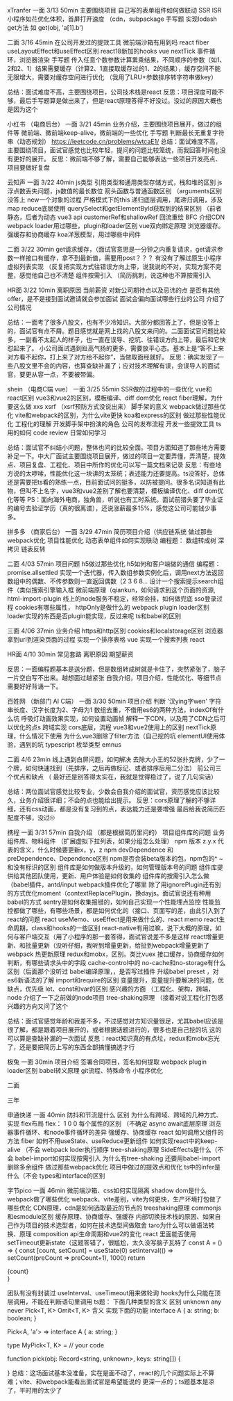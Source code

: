xTranfer
一面 3/13 50min
主要围绕项目
自己写的表单组件如何做联动
SSR ISR
小程序如花优化体积，首屏打开速度 （cdn，subpackage
手写题
实现lodash get方法 如 get(obj, 'a[1].b')

二面 3/16 45min
在公司开发过的提效工具
微前端沙箱有用到吗
react fiber 
useLayoutEffect和useEffect区别
react18新加的hooks
vue nextTick
事件循环，浏览器渲染
手写题
传入任意个数参数计算累乘结果，不同顺序的参数（如1、2和2、1）结果需要缓存（计算2、1直接取缓存过的1、2的结果），缓存空间不能无限增大，需要对缓存空间进行优化
（我用了LRU+参数排序转字符串做key）

总结：面试难度不高，主要围绕项目，公司技术栈是react
反思：项目深度可能不够，最后手写题算是做出来了，但是react原理答得不好没过。没过的原因大概也是因为这个


小红书 （电商后台）
一面 3/21 45min
业务介绍，主要围绕项目展开，做过的组件等
微前端、微前端keep-alive，微前端的一些优化
手写题
判断最长无重复字符串（动态规划）
https://leetcode.cn/problems/wtcaE1/
总结：面试难度不高，主要围绕项目，面试官感觉也比较年轻，提问的问题比较笼统，而我回答时间也没有更好的展开。
反思：微前端不够了解，需要自己能够表达一些项目开发亮点、项目要做好复盘


云知声 
一面 3/22 40min
js类型 引用类型和通用类型存储方式，栈和堆的区别
js浮点数丢失问题，js数值的最长数位
箭头函数与普通函数区别 （arguments区别没答上
new一个对象的过程
严格模式下的this
递归底层调用，尾递归调用，涉及 map reduce底层使用
querySelect和getElementById获取到的结果区别 （前者静态，后者为动态
vue3 api customerRef和shallowRef
回流重绘
BFC
介绍CDN
webpack loader用过哪些，plugin和loader区别
vue双向绑定原理
浏览器缓存。强缓存和协商缓存
koa洋葱模型，用过哪些中间件

二面 3/22 30min
get请求缓存，（面试官意思是一分钟之内重复请求，get请求参数一样接口有缓存，拿不到最新值，需要用post？？？
有没有了解过原生小程序
虚拟列表实现 （反复把实现方式往错误方向上带，说我说的不对，实现方案不完整，感觉他自己也不清楚
组件按需引入 （简历挑刺，说这种也不算按需引入

HR面 3/22 10min
离职原因
当前薪资
对新公司期待点以及忌讳的点
是否有其他offer，是不是接到面试邀请就会参加面试
面试会偏向面试哪些行业的公司
介绍了公司情况

总结：一面考了很多八股文，也有不少冷知识。大部分都回答上了，但是没答上的，面试官有点不屑。题目感觉就是网上找的八股文来问的。二面面试官问题比较多，一副看不太起人的样子，也一直在误导、挖坑、往错误方向上带，最后和它快怼起来了。
小公司面试遇到趾高气扬的更多，需要放平心态。基本上是“答不上来对方看不起你，打上来了对方给不起你”，当做取面经就好。
反思：确实发现了一些八股文里不会的内容，也算查缺补漏了；应对技术理解有误，会误导人的面试官，要更从容一点，不要被带偏。


shein （电商C端 vue）
一面 3/25 55min
SSR做的过程中的一些优化
vue和react区别
vue3和vue2的区别，模板编译、diff dom优化
react fiber理解，为什要这么做
xxs xsrf （xsrf预防方式没说出来）
脚手架的意义
webpack做过那些优化
vite和webpack的区别，为什么vite更快
koa和express的区别
做过那些性能优化
工程化的理解
开发脚手架中扮演的角色
公司的发布流程
开发一些提效工具
ts用的如何
code review
日常如何学习

总结：面试官不纠结小问题，整体也问的比较全面。项目方面知道了那些地方需要补足一下。中大厂面试主要围绕项目展开，做过的项目一定要弄懂，弄清楚，提效点、项目复盘、工程化、项目中所作的优化可以写一篇文档来记录
反思：有些地方说的太啰嗦，性能优化这一块讲的太笼统；表述能力还要提高。ts没答好，总体还是需要把ts看的熟练一点，目前面试问的挺多，以防被提问。很多名词知道有此物，但叫不上名字，vue3和vue2差别了解也要清楚，模板编译优化、diff dom优化等等
PS：面向海外电商，独角兽，听说也有工时系统。面试前猎头要了毕业证的编号去验证学历（真的很离谱），还说涨薪最多15%，感觉这公司可能钱少事多。

拼多多 （商家后台）
一面 3/29 47min 
简历项目介绍（供应链系统
做过那些webpack优化
项目性能优化
动态表单组件如何实现联动
编程题：
数组转成树
深拷贝
链表反转

二面 4/03  57min
项目问题
h5做过那些优化
h5如何和客户端做的通信
编程题：
promise.allsettled
实现一个迭代器，传入数组参数实例化后，调用next方法返回数组中的偶数、不传参数则一直返回偶数（2 3 6 8...
设计一个搜索提示search组件（类似搜索引擎输入框
微前端原理（qiankun，如何请求到这个页面的资源, html-import-plugin
线上的node服务不稳定，经常会挂，如何做兜底
sso登录过程
cookies有哪些属性， httpOnly是做什么的
webpack plugin loader区别
loader实现的东西是否plugin能实现，反过来呢
ts和babel的区别

三面 4/06 37min
业务介绍
https和http区别
cookies和localstorage区别
浏览器拿到url到渲染页面的过程
实现一个排序表格 vue
实现一个搜索列表 react

HR面 4/10 30min
常见套路
离职原因
期望薪资

反思：一面编程题基本是送分题，但是数组转成树就是卡住了，突然紧张了，脑子一片空白写不出来。越想面过越紧张
自我介绍，项目介绍，性能优化、等细节点需要好好背诵一下。


百姓网 （新部门 AI C端）
一面 3/30 50min
项目介绍
判断 '汉ying字wen' 字符串长度、汉字长度为2、字母为1
数组去重，不借用es6的两种方法，indexOf有什么坑
呼吸灯动画效果实现，如何设置动画帧
解释一下CDN，以及用了CDN之后可以优化的点s
跨域实现 cors底层，流程
vue3和vue2使用上的区别
nextTick原理，什么情况下使用
为什么vue3删除了filter方法（自己挖的坑
elementUI使用体验，遇到的坑
typescript 枚举类型 emnus

二面 4/6 23min
线上遇到白屏问题，如何解决
去除大小王的52张扑克牌，少了一个牌，如何快速找到（先排序，之后再做标记、或者排序后用二分法）
前公司三个优点和缺点 （ 最好还是别答得太实在，我就是觉得稳过了，说了几句实话）

总结：两位面试官感觉比较专业，少数会自我介绍的面试官，资历感觉应该比较久，业务介绍很详细；不会的点也能给出提示。
反思：cors原理了解的不够详细，还有css动画，都是没有复习到的点，表达能力还是要增强
最后给我说简历匹配度不够，没过🙄


携程
一面 3/31 57min
自我介绍
（都是根据简历里问的）
项目组件库的问题
业务组件库、物料组件
（扩展虚拟下拉列表，如果分组怎么处理）
npm 版本 z.y.x 代表的含义，什么时候要更新x，y，z
npm devDependence 和 preDependence、Dependence区别
npm是否会装beta版本的包，npm包的^ ~ 和没有标识的区别
组件库是如何做版本升级的，如何管理版本号的问题
组件库提供给其他团队使用，更新、用户体验是如何收集的
组件库的按需引入怎么做（babel插件，antd/input
webpack插件优化了哪里
除了用ignorePlugin还有别的方式优化moment（contextReplacePlugin，换dayjs。面试官说还有种用babel的方式
sentry是如何收集报错的，如何自己实现一个性能埋点监控
性能监控都做了哪些，有哪些场景，都是如何优化的（接口、页面写的差，由此引入到了react的问题
react useMemo、useEffect是用来做什么的、react memo 
react生命周期，class和hooks的一些区别
react-native有用过嘛，说下大概的原理，如何与客户端交互（用了小程序的那一套答得，面试官说差不多是这样
react增量更新、和批量更新（没听仔细，我听到增量更新，给扯到webpack增量更新了
webpack 热更新原理
redux和mobx，区别。类比vuex
接口缓存，协商缓存如何判断，有哪些请求头中的字段
cache-control中的 no-cache和no-storage有什么区别（后面那个没听过
babel编译原理，，是否写过插件
升级babel preset ，对es6新语法的了解
import和require的区别
变量提升，变量提升要解决的问题，优缺点，优先级
let、const和var的区别
感兴趣的方面 （工程化、架构，跨端，node
介绍了一下之前做的node项目
tree-shaking原理 （接着对说工程化打包感兴趣的方向又问了这个

总结：面试官感觉年龄和我差不多，不过感觉对方知识量很足，尤其babel应该是很了解，都是跟着项目展开的，或者根据话题进行的，很多也是自己挖的坑
这的可以算是查缺补漏的一次面试
反思：react知识真的有点垃，redux和mobx忘光了，还是要把简历上写的东西全部搞懂搞透才行


极兔
一面 30min
项目介绍
签署合同项目，签名如何提取
webpack plugin loader区别
babel转义原理
git流程、特殊命令
小程序优化

二面

三年

申通快递
一面 40min
防抖和节流是什么 区别
为什么有跨域、跨域的几种方式、实现
flex布局 flex： 1 0 0 每个属性的区别 （不确定
async await底层原理
浏览器事件循环、和node事件循环的差异
强缓存、协商缓存
react 如何调用父组件的方法
fiber
如何不用useState、useReduce更新组件
如何实现react中的keep-alive （不会
webpack loder执行顺序
tree-shaking原理
SideEffects是什么（不会
babel-import如何实现按需引入
为什么有tree-shaking 还要用babel-import删除多余组件
做过那些webpack优化
项目中做过的提效点和优化
ts中的infer是什么（不会
types和interface的区别



字节pico 
一面 46min
微前端沙箱、css如何实现隔离
shadow dom是什么 
webpack做了哪些优化
webpack、vite差别，vite为何更快，生产环境打包做了哪些优化
CDN原理，cdn是如何选取最近的节点的
treeshaking原理
commonjs和esmodule区别
缓存原理、协商缓存、强缓存
内部切换技术栈的原因、如果自己作为项目的技术选型者，如何在技术选型间做取舍
taro为什么可以做语法转换、原理
composition api生命周期和vue2的变化
react 里面能否使用setTimeout更新state（这题答错了，很尴尬，太久没写脑子瓦特了
    const A = () => {
        const [count, setCount] = useState(0)
        setInterval(() => setCount(preCount => preCount+1), 1000)
        return <div>{count}</div>
    }
    
团队有没有封装过 useInterval、useTimeout用来做轮询
hooks为什么只能在顶层调用，不能在判断语句里调用
ts题：
下面几种类型的含义 区别
    unknown
    any
    never
Pick<T, K> Omit<T, K> 含义
实现下面的功能
interface A {
    a: string;
    b: boolean;
}


Pick<A, 'a'>  => 
interface A {
    a: string;
}


type MyPick<T, K> = // your code
<!-- ts不会，面试官说可以用js写 -->
function pick(obj: Record<string, unknown>, keys: string[]) {


}
总结：这场面试基本没准备，实在是面不动了，react的几个问题实际上不算难；vite、和webpack能看出面试官是希望能说的
更深一点的；ts题基本是凉了，平时用的太少了
